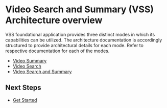 # Video Search and Summary (VSS) Architecture overview

VSS foundational application provides three distinct modes in which its capabilities can be utilized. The architecture documentation is accordingly structured to provide architectural details for each mode. Refer to respective  documentation for each of the modes.

- [Video Summary](./overview-architecture-summary.md)
- [Video Search](./overview-architecture-search.md)
- [Video Search and Summary]()

## Next Steps
- [Get Started](./get-started.md)